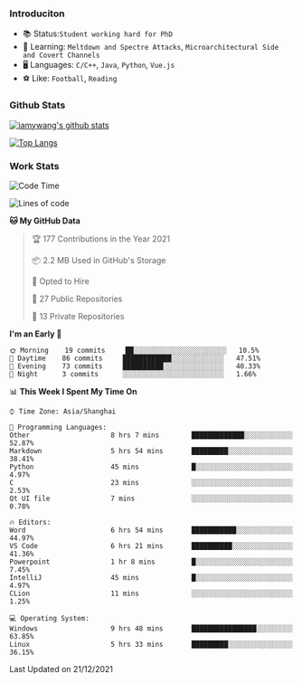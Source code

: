 ### Introduciton

- 📚 Status:`Student working hard for PhD`
- 🔎 Learning: `Meltdown and Spectre Attacks`, `Microarchitectural Side and Covert Channels`
- 🖥️ Languages: `C/C++`, `Java`, `Python`, `Vue.js`
- ⚽ Like: `Football`, `Reading`

### Github Stats

[![iamywang's github stats](https://github-readme-stats.vercel.app/api?username=iamywang&count_private=true&show_icons=true)]()

[![Top Langs](https://github-readme-stats.vercel.app/api/top-langs/?username=iamywang&layout=compact)]()

### Work Stats

<!--START_SECTION:waka-->
![Code Time](http://img.shields.io/badge/Code%20Time-44%20hrs%2059%20mins-blue)

![Lines of code](https://img.shields.io/badge/From%20Hello%20World%20I%27ve%20Written-539%20Thousand%20lines%20of%20code-blue)

**🐱 My GitHub Data** 

> 🏆 177 Contributions in the Year 2021
 > 
> 📦 2.2 MB Used in GitHub's Storage 
 > 
> 💼 Opted to Hire
 > 
> 📜 27 Public Repositories 
 > 
> 🔑 13 Private Repositories  
 > 
**I'm an Early 🐤** 

```text
🌞 Morning    19 commits     ██░░░░░░░░░░░░░░░░░░░░░░░   10.5% 
🌆 Daytime    86 commits     ████████████░░░░░░░░░░░░░   47.51% 
🌃 Evening    73 commits     ██████████░░░░░░░░░░░░░░░   40.33% 
🌙 Night      3 commits      ░░░░░░░░░░░░░░░░░░░░░░░░░   1.66%

```


📊 **This Week I Spent My Time On** 

```text
⌚︎ Time Zone: Asia/Shanghai

💬 Programming Languages: 
Other                    8 hrs 7 mins        █████████████░░░░░░░░░░░░   52.87% 
Markdown                 5 hrs 54 mins       █████████░░░░░░░░░░░░░░░░   38.41% 
Python                   45 mins             █░░░░░░░░░░░░░░░░░░░░░░░░   4.97% 
C                        23 mins             ░░░░░░░░░░░░░░░░░░░░░░░░░   2.53% 
Qt UI file               7 mins              ░░░░░░░░░░░░░░░░░░░░░░░░░   0.78%

🔥 Editors: 
Word                     6 hrs 54 mins       ███████████░░░░░░░░░░░░░░   44.97% 
VS Code                  6 hrs 21 mins       ██████████░░░░░░░░░░░░░░░   41.36% 
Powerpoint               1 hr 8 mins         █░░░░░░░░░░░░░░░░░░░░░░░░   7.45% 
IntelliJ                 45 mins             █░░░░░░░░░░░░░░░░░░░░░░░░   4.97% 
CLion                    11 mins             ░░░░░░░░░░░░░░░░░░░░░░░░░   1.25%

💻 Operating System: 
Windows                  9 hrs 48 mins       ████████████████░░░░░░░░░   63.85% 
Linux                    5 hrs 33 mins       █████████░░░░░░░░░░░░░░░░   36.15%

```


 Last Updated on 21/12/2021
<!--END_SECTION:waka-->
